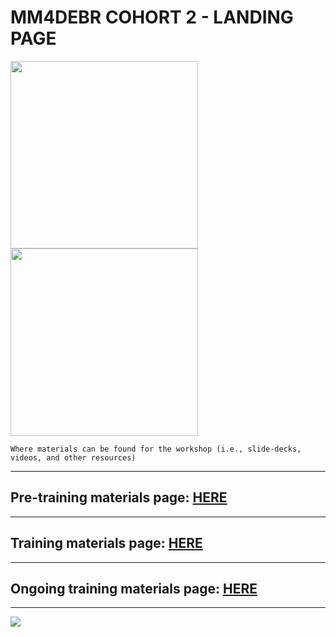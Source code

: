 # MM4DEBR COHORT 2 - LANDING PAGE

<p align="center">

<img src="images/mm4dber_clear.png" width="300"/> <img src="images/NSF-Logo.png" width="300"/>

</p>


    Where materials can be found for the workshop (i.e., slide-decks, videos, and other resources)

- - -

## Pre-training materials page: [HERE](https:/mm4dber24.github.io/pre-training)

- - -

## Training materials page:  [HERE](https://mm4dber24.github.io/training)


- - -

## Ongoing training materials page:  [HERE](https://mm4dber24.github.io/ongoing_training)

- - -

![](images/UCSB_Navy_mark.png)
